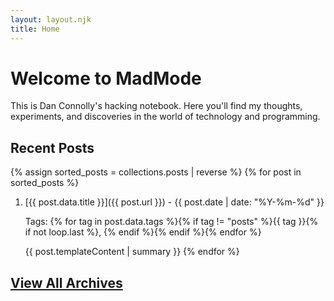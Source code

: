 ```yaml
---
layout: layout.njk
title: Home
---
```


# Welcome to MadMode

This is Dan Connolly's hacking notebook. Here you'll find my thoughts, experiments, and discoveries in the world of technology and programming.

## Recent Posts

{% assign sorted_posts = collections.posts | reverse %}
{% for post in sorted_posts %}
1. [{{ post.data.title }}]({{ post.url }}) - {{ post.date | date: "%Y-%m-%d" }}
   
   Tags: {% for tag in post.data.tags %}{% if tag != "posts" %}{{ tag }}{% if not loop.last %}, {% endif %}{% endif %}{% endfor %}
   
   {{ post.templateContent | summary }}
{% endfor %}

## [View All Archives](/archives/)
